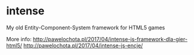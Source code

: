 # intense
My old Entity-Component-System framework for HTML5 games

More info: 
http://pawelochota.pl/2017/04/intense-js-framework-dla-gier-html5/
http://pawelochota.pl/2017/04/intense-js-encje/
